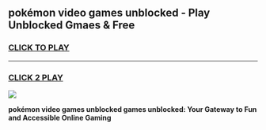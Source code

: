 
## pokémon video games unblocked - Play Unblocked Gmaes & Free
<h3>
<a href="https://premium.freeplayer.one?title=pokémon_video_games_unblocked&ref=19F">CLICK TO PLAY</a></h3>
<hr>

<h3>
<a href="https://premium.freeplayer.one?title=pokémon_video_games_unblocked&ref=19F">CLICK 2 PLAY</a>
  
</h3>

<a href="https://premium.freeplayer.one?title=pokémon_video_games_unblocked&ref=19F/"><img src="https://clearcache.store/games.png"></a>


**pokémon video games unblocked games unblocked: Your Gateway to Fun and Accessible Online Gaming**
